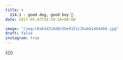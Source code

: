 ```yaml
---
title: >
  114.1 - good dog, good boy 🐶
date: 2017-05-07T16:59:58+00:00

image: "/img/c0a63d318d0c5be9151c3babb14b4466.jpg"
draft: false
instagram: true
---
```


{{<photo src="/img/c0a63d318d0c5be9151c3babb14b4466.jpg">}}

